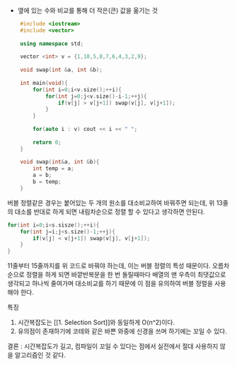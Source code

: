 - 옆에 있는 수와 비교를 통해 더 작은(큰) 값을 옮기는 것

```c++ title='오른차순 + 큰 값 옮기기' hl:11-15
	#include <iostream>
	#include <vector>
	
	using namespace std;
	
	vector <int> v = {1,10,5,8,7,6,4,3,2,9};
	
	void swap(int &a, int &b);
	
	int main(void){
		for(int i=0;i<v.size();++i){
			for(int j=0;j<v.size()-i-1;++j){
				if(v[j] > v[j+1]) swap(v[j], v[j+1]);
			}
		}
	
		for(auto i : v) cout << i << " ";
	
		return 0;
	}
	
	void swap(int&a, int &b){
		int temp = a;
		a = b;
		b = temp;
	}
```

버블 정렬같은 경우는 붙어있는 두 개의 원소를 대소비교하여 바꿔주면 되는데, 위 13줄의 대소를 반대로 하게 되면 내림차순으로 정렬 할 수 있다고 생각하면 안된다. 

```c++
for(int i=0;i<s.sisze();++i){
	for(int j=i;j<s.size()-1;++j){
		if(v[j] < v[j+1]) swap(v[j], v[j+1]);
	}
}
```

11줄부터 15줄까지를 위 코드로 바꿔야 하는데, 이는 버블 정렬의 특성 때문이다.
오름차순으로 정렬을 하게 되면 바깥반복문을 한 번 돌릴때마다 배열의 맨 우측이 최댓값으로 생각되고 하나씩 줄여가며 대소비교를 하기 때문에 이 점을 유의하여 버블 정렬을 사용해야 한다.

특징
1. 시간복잡도는 [[1. Selection Sort]]와 동일하게 O(n^2)이다.
2. 유의점이 존재하기에 코테와 같은 바쁜 와중에 신경을 쓰며 하기에는 꼬일 수 있다.

결론 : 시간복잡도가 길고, 컴파일이 꼬일 수 있다는 점에서 실전에서 절대 사용하지 않을 알고리즘인 것 같다.